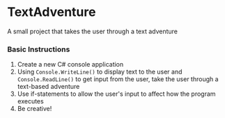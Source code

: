 # TextAdventure
A small project that takes the user through a text adventure

### Basic Instructions
1. Create a new C# console application
2. Using `Console.WriteLine()` to display text to the user and `Console.ReadLine()` to get input from the user, take the user through a text-based adventure
3. Use if-statements to allow the user's input to affect how the program executes
4. Be creative!
